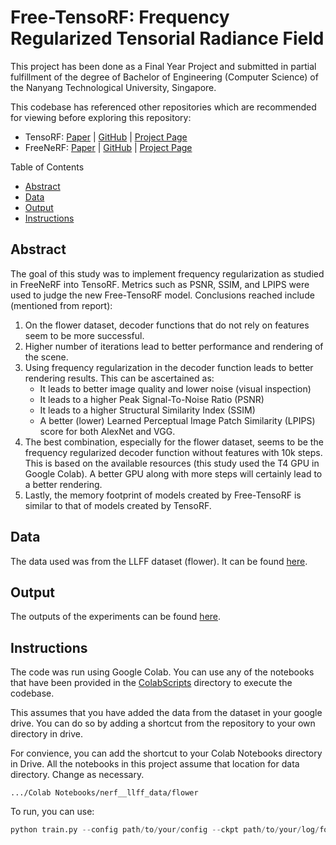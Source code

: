 # Free-TensoRF: Frequency Regularized Tensorial Radiance Field

This project has been done as a Final Year Project and submitted in partial fulfillment of the degree of Bachelor of Engineering (Computer Science) of the Nanyang Technological University, Singapore.

This codebase has referenced other repositories which are recommended for viewing before exploring this repository:

- TensoRF: [Paper](https://arxiv.org/abs/2203.09517) | [GitHub](https://github.com/apchenstu/TensoRF) | [Project Page](https://apchenstu.github.io/TensoRF/)
- FreeNeRF: [Paper](https://arxiv.org/abs/2303.07418) | [GitHub](https://github.com/Jiawei-Yang/FreeNeRF) | [Project Page](https://jiawei-yang.github.io/FreeNeRF/)


Table of Contents

- [Abstract](#Abstract)
- [Data](#Data)
- [Output](#Output)
- [Instructions](#Instructions)


## Abstract
The goal of this study was to implement frequency regularization as studied in FreeNeRF into TensoRF. Metrics such as PSNR, SSIM, and LPIPS were used to judge the new Free-TensoRF model. Conclusions reached include (mentioned from report):
1. On the flower dataset, decoder functions that do not rely on features seem to be more successful.
2. Higher number of iterations lead to better performance and rendering of the scene.
3. Using frequency regularization in the decoder function leads to better rendering results.
This can be ascertained as:
    - It leads to better image quality and lower noise (visual inspection)
    - It leads to a higher Peak Signal-To-Noise Ratio (PSNR)
    - It leads to a higher Structural Similarity Index (SSIM)
    - A better (lower) Learned Perceptual Image Patch Similarity (LPIPS) score for both
AlexNet and VGG.
4. The best combination, especially for the flower dataset, seems to be the frequency
regularized decoder function without features with 10k steps. This is based on the available resources (this study used the T4 GPU in Google Colab). A better GPU along with more steps will certainly lead to a better rendering.
5. Lastly, the memory footprint of models created by Free-TensoRF is similar to that of models created by TensoRF.

## Data

The data used was from the LLFF dataset (flower). It can be found [here](https://drive.google.com/drive/u/0/folders/128yBriW1IG_3NJ5Rp7APSTZsJqdJdfc1).

## Output

The outputs of the experiments can be found [here](https://drive.google.com/drive/u/0/folders/1y7y7N5ejZBKyPjW53xZNfqF6pCoK4twc).

## Instructions

The code was run using Google Colab. You can use any of the notebooks that have been provided in the [ColabScripts](/ColabScripts/) directory to execute the codebase.

This assumes that you have added the data from the dataset in your google drive. You can do so by adding a shortcut from the repository to your own directory in drive. 

For convience, you can add the shortcut to your Colab Notebooks directory in Drive. All the notebooks in this project assume that location for data directory. Change as necessary.

```
.../Colab Notebooks/nerf__llff_data/flower
```

To run, you can use:
```python
python train.py --config path/to/your/config --ckpt path/to/your/log/folder --freq 1 --shadingMode "MLP_PE"
```
